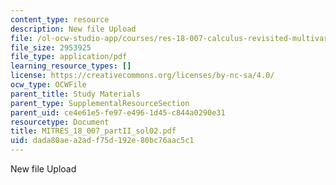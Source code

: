 ```yaml
---
content_type: resource
description: New file Upload
file: /ol-ocw-studio-app/courses/res-18-007-calculus-revisited-multivariable-calculus-fall-2011/dada80aea2adf75d192e80bc76aac5c1_MITRES_18_007_partII_sol02.pdf
file_size: 2953925
file_type: application/pdf
learning_resource_types: []
license: https://creativecommons.org/licenses/by-nc-sa/4.0/
ocw_type: OCWFile
parent_title: Study Materials
parent_type: SupplementalResourceSection
parent_uid: ce4e61e5-fe97-e496-1d45-c844a0290e31
resourcetype: Document
title: MITRES_18_007_partII_sol02.pdf
uid: dada80ae-a2ad-f75d-192e-80bc76aac5c1
---
```

New file Upload